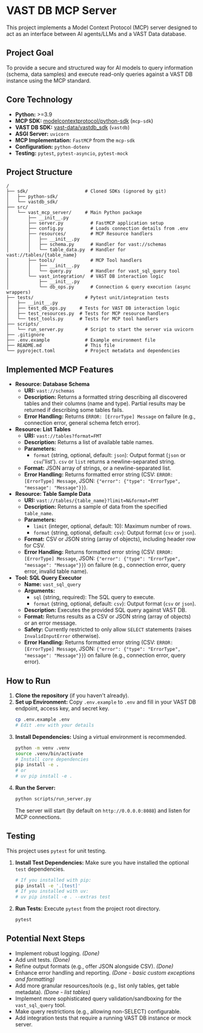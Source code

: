 # VAST DB MCP Server

This project implements a Model Context Protocol (MCP) server designed to act as an interface between AI agents/LLMs and a VAST Data database.

## Project Goal

To provide a secure and structured way for AI models to query information (schema, data samples) and execute read-only queries against a VAST DB instance using the MCP standard.

## Core Technology

*   **Python:** >=3.9
*   **MCP SDK:** [modelcontextprotocol/python-sdk](https://github.com/modelcontextprotocol/python-sdk) (`mcp-sdk`)
*   **VAST DB SDK:** [vast-data/vastdb_sdk](https://github.com/vast-data/vastdb_sdk) (`vastdb`)
*   **ASGI Server:** `uvicorn`
*   **MCP Implementation:** `FastMCP` from the `mcp-sdk`
*   **Configuration:** `python-dotenv`
*   **Testing:** `pytest`, `pytest-asyncio`, `pytest-mock`

## Project Structure

```
/
├── sdk/                     # Cloned SDKs (ignored by git)
│   ├── python-sdk/
│   └── vastdb_sdk/
├── src/
│   └── vast_mcp_server/     # Main Python package
│       ├── __init__.py
│       ├── server.py          # FastMCP application setup
│       ├── config.py          # Loads connection details from .env
│       ├── resources/         # MCP Resource handlers
│       │   ├── __init__.py
│       │   ├── schema.py      # Handler for vast://schemas
│       │   └── table_data.py  # Handler for vast://tables/{table_name}
│       ├── tools/             # MCP Tool handlers
│       │   ├── __init__.py
│       │   └── query.py       # Handler for vast_sql_query tool
│       └── vast_integration/  # VAST DB interaction logic
│           ├── __init__.py
│           └── db_ops.py      # Connection & query execution (async wrappers)
├── tests/                   # Pytest unit/integration tests
│   ├── __init__.py
│   ├── test_db_ops.py     # Tests for VAST DB interaction logic
│   ├── test_resources.py  # Tests for MCP resource handlers
│   └── test_tools.py      # Tests for MCP tool handlers
├── scripts/
│   └── run_server.py        # Script to start the server via uvicorn
├── .gitignore
├── .env.example             # Example environment file
├── README.md                # This file
└── pyproject.toml           # Project metadata and dependencies
```

## Implemented MCP Features

*   **Resource: Database Schema**
    *   **URI:** `vast://schemas`
    *   **Description:** Returns a formatted string describing all discovered tables and their columns (name and type). Partial results may be returned if describing some tables fails.
    *   **Error Handling:** Returns `ERROR: [ErrorType] Message` on failure (e.g., connection error, general schema fetch error).
*   **Resource: List Tables**
    *   **URI:** `vast://tables?format=FMT`
    *   **Description:** Returns a list of available table names.
    *   **Parameters:**
        *   `format` (string, optional, default: `json`): Output format (`json` or `csv`/'list'). `csv` or `list` returns a newline-separated string.
    *   **Format:** JSON array of strings, or a newline-separated list.
    *   **Error Handling:** Returns formatted error string (CSV: `ERROR: [ErrorType] Message`, JSON: `{"error": {"type": "ErrorType", "message": "Message"}}`).
*   **Resource: Table Sample Data**
    *   **URI:** `vast://tables/{table_name}?limit=N&format=FMT`
    *   **Description:** Returns a sample of data from the specified `table_name`.
    *   **Parameters:**
        *   `limit` (integer, optional, default: 10): Maximum number of rows.
        *   `format` (string, optional, default: `csv`): Output format (`csv` or `json`).
    *   **Format:** CSV or JSON string (array of objects), including header row for CSV.
    *   **Error Handling:** Returns formatted error string (CSV: `ERROR: [ErrorType] Message`, JSON: `{"error": {"type": "ErrorType", "message": "Message"}}`) on failure (e.g., connection error, query error, invalid table name).
*   **Tool: SQL Query Executor**
    *   **Name:** `vast_sql_query`
    *   **Arguments:**
        *   `sql` (string, required): The SQL query to execute.
        *   `format` (string, optional, default: `csv`): Output format (`csv` or `json`).
    *   **Description:** Executes the provided SQL query against VAST DB.
    *   **Format:** Returns results as a CSV or JSON string (array of objects) or an error message.
    *   **Safety:** Currently restricted to only allow `SELECT` statements (raises `InvalidInputError` otherwise).
    *   **Error Handling:** Returns formatted error string (CSV: `ERROR: [ErrorType] Message`, JSON: `{"error": {"type": "ErrorType", "message": "Message"}}`) on failure (e.g., connection error, query error).

## How to Run

1.  **Clone the repository** (if you haven't already).
2.  **Set up Environment:** Copy `.env.example` to `.env` and fill in your VAST DB endpoint, access key, and secret key.
    ```bash
    cp .env.example .env
    # Edit .env with your details
    ```
3.  **Install Dependencies:** Using a virtual environment is recommended.
    ```bash
    python -m venv .venv
    source .venv/bin/activate
    # Install core dependencies
    pip install -e .
    # or
    # uv pip install -e .
    ```
4.  **Run the Server:**
    ```bash
    python scripts/run_server.py
    ```
    The server will start (by default on `http://0.0.0.0:8088`) and listen for MCP connections.

## Testing

This project uses `pytest` for unit testing.

1.  **Install Test Dependencies:** Make sure you have installed the optional `test` dependencies.
    ```bash
    # If you installed with pip:
    pip install -e '.[test]'
    # If you installed with uv:
    # uv pip install -e . --extras test
    ```
2.  **Run Tests:** Execute `pytest` from the project root directory.
    ```bash
    pytest
    ```

## Potential Next Steps

*   Implement robust logging. *(Done)*
*   Add unit tests. *(Done)*
*   Refine output formats (e.g., offer JSON alongside CSV). *(Done)*
*   Enhance error handling and reporting. *(Done - basic custom exceptions and formatting)*
*   Add more granular resources/tools (e.g., list only tables, get table metadata). *(Done - list tables)*
*   Implement more sophisticated query validation/sandboxing for the `vast_sql_query` tool.
*   Make query restrictions (e.g., allowing non-SELECT) configurable.
*   Add integration tests that require a running VAST DB instance or mock server.
